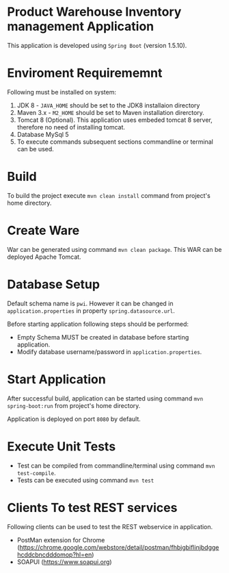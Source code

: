 # Product Warehouse Inventory management Application

This application is developed using `Spring Boot` (version 1.5.10). 
   
# Enviroment Requirememnt
  Following must be installed on system:
  1. JDK 8 - `JAVA_HOME` should be set to the JDK8 installaion directory
  2. Maven 3.x - `M2_HOME` should be set to Maven installation direrctory.
  3. Tomcat 8 (Optional). This application uses embeded tomcat 8 server, therefore no need of installing tomcat.
  4. Database MySql 5 
  5. To execute commands subsequent sections commandline or terminal can be used.

# Build
  To build the project execute `mvn clean install` command from project's home directory.
 
# Create Ware
  War can be generated using command `mvn clean package`. This WAR can be deployed Apache Tomcat.
 
# Database Setup
  Default schema name is `pwi`. However it can be changed in `application.properties` in property `spring.datasource.url`. 
 
  Before starting application following steps should be performed:
   - Empty Schema MUST be created in database before starting application.
   - Modify database username/password in `application.properties`.
 
# Start Application 

After successful build, application can be started using command `mvn spring-boot:run` from project's home directory.

Application is deployed on port `8080` by default. 

# Execute Unit Tests 
  - Test can be compiled from commandline/terminal using command `mvn test-compile`.
  - Tests can be executed using command `mvn test`
  
# Clients To test REST services
 Following clients can be used to test the REST webservice in application.
  - PostMan extension for Chrome (https://chrome.google.com/webstore/detail/postman/fhbjgbiflinjbdggehcddcbncdddomop?hl=en)
  - SOAPUI (https://www.soapui.org)
  
  

